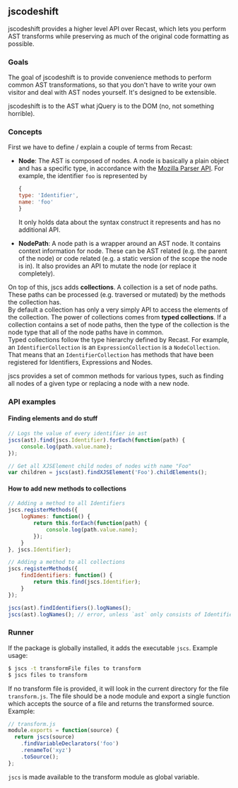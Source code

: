 ## jscodeshift

jscodeshift provides a higher level API over Recast, which lets you perform AST transforms while preserving as much of the original code formatting as possible.

### Goals

The goal of jscodeshift is to provide convenience methods to perform common AST transformations, so that you don't have to write your own visitor and deal with AST nodes yourself. It's designed to be extensible.

jscodeshift is to the AST what jQuery is to the DOM (no, not something horrible).

### Concepts

First we have to define / explain a couple of terms from Recast:

- **Node**: The AST is composed of nodes. A node is basically a plain object and has a specific type, in accordance with the [Mozilla Parser API][1]. For example, the identifier `foo` is represented by

    ```js
    {
 	type: 'Identifier',
	name: 'foo'
    }
    ```
 
     It only holds data about the syntax construct it represents and has no additional API.
     
- **NodePath**: A node path is a wrapper around an AST node. It contains context information for node. These can be AST related (e.g. the parent of the node) or code related (e.g. a static version of the scope the node is in). It also provides an API to mutate the node (or replace it completely).

On top of this, jscs adds **collections**. A collection is a set of node paths. These paths can be processed (e.g. traversed or mutated) by the methods the collection has.  
By default a collection has only a very simply API to access the elements of the collection. The power of collections comes from **typed collections**. If a collection contains a set of node paths, then the type of the collection is the node type that all of the node paths have in common.  
Typed collections follow the type hierarchy defined by Recast. For example, an `IdentifierCollection` is an `ExpressionCollection` is a `NodeCollection`. That means that an `IdentifierCollection` has methods that have been registered for Identifiers, Expressions and Nodes.

jscs provides a set of common methods for various types, such as finding all nodes of a given type or replacing a node with a new node.


### API examples

#### Finding elements and do stuff

```js
// Logs the value of every identifier in ast
jscs(ast).find(jscs.Identifier).forEach(function(path) {
	console.log(path.value.name);
});

// Get all XJSElement child nodes of nodes with name "Foo"
var children = jscs(ast).findXJSElement('Foo').childElements();
```

#### How to add new methods to collections

```js
// Adding a method to all Identifiers
jscs.registerMethods({
	logNames: function() {
		return this.forEach(function(path) {
			console.log(path.value.name);
		});
	}
}, jscs.Identifier);

// Adding a method to all collections
jscs.registerMethods({
	findIdentifiers: function() {
		return this.find(jscs.Identifier);
	}
});

jscs(ast).findIdentifiers().logNames();
jscs(ast).logNames(); // error, unless `ast` only consists of Identifier nodes
```

### Runner

If the package is globally installed, it adds the executable `jscs`. Example usage:

```bash
$ jscs -t transformFile files to transform
$ jscs files to transform
```
If no transform file is provided, it will look in the current directory for the file `transform.js`. The file should be a node module and export a single function which accepts the source of a file and returns the transformed source. Example:

```js
// transform.js
module.exports = function(source) {
  return jscs(source)
    .findVariableDeclarators('foo')
    .renameTo('xyz')
    .toSource();
};
```

`jscs` is made available to the transform module as global variable.

[1]: https://developer.mozilla.org/en-US/docs/Mozilla/Projects/SpiderMonkey/Parser_API
